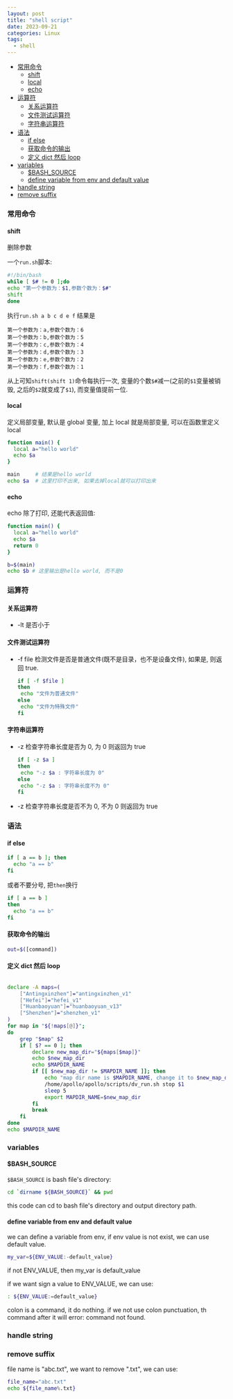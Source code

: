 ```yaml
---
layout: post
title: "shell script"
date: 2023-09-21
categories: Linux
tags:
  - shell
---
```


- [常用命令](#常用命令)
  - [shift](#shift)
  - [local](#local)
  - [echo](#echo)
- [运算符](#运算符)
  - [关系运算符](#关系运算符)
  - [文件测试运算符](#文件测试运算符)
  - [字符串运算符](#字符串运算符)
- [语法](#语法)
  - [if else](#if-else)
  - [获取命令的输出](#获取命令的输出)
  - [定义 dict 然后 loop](#定义-dict-然后-loop)
- [variables](#variables)
  - [$BASH\_SOURCE](#bash_source)
  - [define variable from env and default value](#define-variable-from-env-and-default-value)
- [handle string](#handle-string)
- [remove suffix](#remove-suffix)

### 常用命令

#### shift

删除参数

一个`run.sh`脚本:

```bash
#!/bin/bash
while [ $# != 0 ];do
echo "第一个参数为：$1,参数个数为：$#"
shift
done
```

执行`run.sh a b c d e f`
结果是

```shell
第一个参数为：a,参数个数为：6
第一个参数为：b,参数个数为：5
第一个参数为：c,参数个数为：4
第一个参数为：d,参数个数为：3
第一个参数为：e,参数个数为：2
第一个参数为：f,参数个数为：1
```

从上可知`shift(shift 1)`命令每执行一次, 变量的个数`$#`减一(之前的`$1`变量被销毁, 之后的`$2`就变成了`$1`), 而变量值提前一位.

#### local

定义局部变量, 默认是 global 变量, 加上 local 就是局部变量, 可以在函数里定义 local

```bash
function main() {
  local a="hello world"
  echo $a
}

main     # 结果是hello world
echo $a  # 这里打印不出来, 如果去掉local就可以打印出来
```

#### echo

echo 除了打印, 还能代表返回值:

```bash
function main() {
  local a="hello world"
  echo $a
  return 0
}

b=$(main)
echo $b # 这里输出是hello world, 而不是0
```

### 运算符

#### 关系运算符

- -lt 是否小于

#### 文件测试运算符

- -f file 检测文件是否是普通文件(既不是目录，也不是设备文件), 如果是, 则返回 true.
  ```bash
  if [ -f $file ]
  then
   echo "文件为普通文件"
  else
   echo "文件为特殊文件"
  fi
  ```

#### 字符串运算符

- -z 检查字符串长度是否为 0, 为 0 则返回为 true

  ```bash
  if [ -z $a ]
  then
   echo "-z $a : 字符串长度为 0"
  else
   echo "-z $a : 字符串长度不为 0"
  fi
  ```

- -z 检查字符串长度是否不为 0, 不为 0 则返回为 true

### 语法

#### if else

```bash
if [ a == b ]; then
  echo "a == b"
fi
```

或者不要分号, 把`then`换行

```bash
if [ a == b ]
then
  echo "a == b"
fi
```

#### 获取命令的输出

```bash
out=$([command])
```

#### 定义 dict 然后 loop

```bash

declare -A maps=(
    ["Antingxinzhen"]="antingxinzhen_v1"
    ["Hefei"]="hefei_v1"
    ["Huanbaoyuan"]="huanbaoyuan_v13"
    ["Shenzhen"]="shenzhen_v1"
)
for map in "${!maps[@]}";
do
    grep "$map" $2
    if [ $? == 0 ]; then
        declare new_map_dir="${maps[$map]}"
        echo $new_map_dir
        echo $MAPDIR_NAME
        if [[ $new_map_dir != $MAPDIR_NAME ]]; then
            echo "map dir name is $MAPDIR_NAME, change it to $new_map_dir"
            /home/apollo/apollo/scripts/dv_run.sh stop $1
            sleep 5
            export MAPDIR_NAME=$new_map_dir
        fi
        break
    fi
done
echo $MAPDIR_NAME
```

### variables

#### $BASH_SOURCE

`$BASH_SOURCE` is bash file's directory:

```sh
cd `dirname ${BASH_SOURCE}` && pwd
```

this code can cd to bash file's directory and output directory path.

#### define variable from env and default value

we can define a variable from env, if env value is not exist, we can use default value.

```sh
my_var=${ENV_VALUE:-default_value}
```

if not ENV_VALUE, then my_var is default_value

if we want sign a value to ENV_VALUE, we can use:

```sh
: ${ENV_VALUE:=default_value}
```

colon is a command, it do nothing. if we not use colon punctuation, th command after it will error: command not found.


### handle string

### remove suffix

file name is "abc.txt", we want to remove ".txt", we can use:

```sh
file_name="abc.txt"
echo ${file_name%.txt}
```